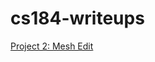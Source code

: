 # cs184-writeups

<a href="https://tanjeffreyz.github.io/cs184-writeups/p2-meshedit/">Project 2: Mesh Edit</a>
